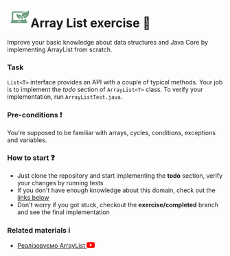 # <img src="https://raw.githubusercontent.com/bobocode-projects/resources/master/image/logo_transparent_background.png" height=50/>Array List exercise :muscle:
Improve your basic knowledge about data structures and Java Core by implementing ArrayList from scratch.  
### Task
`List<T>` interface provides an API with a couple of typical methods. Your job is to implement the *todo* section of 
`ArrayList<T>` class. To verify your implementation, run `ArrayListTest.java`.
 
### Pre-conditions :heavy_exclamation_mark:
You're supposed to be familiar with arrays, cycles, conditions, exceptions and variables.

### How to start :question:
* Just clone the repository and start implementing the **todo** section, verify your changes by running tests
* If you don't have enough knowledge about this domain, check out the [links below](#related-materials-information_source)
* Don't worry if you got stuck, checkout the **exercise/completed** branch and see the final implementation
 
### Related materials :information_source:
* [Реалізовуємо ArrayList <img src="https://raw.githubusercontent.com/bobocode-projects/resources/master/image/yt_icon_rgb.png" height=13/>](https://youtu.be/jFBKToSC3ag)